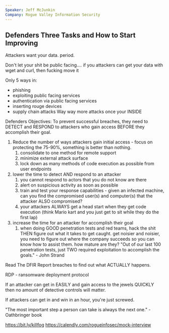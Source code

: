 ```yaml
---
Speaker: Jeff McJunkin
Company: Rogue Valley Information Security
---
```

## Defenders Three Tasks and How to Start Improving

Attackers want your data. period.

Don't let your shit be public facing....
if you attackers can get your data with wget and curl, then fucking move it

Only 5 ways in:
- phishing
- exploiting public facing services
- authentication via public facing services
- inserting rouge devices
- supply chain attacks
Way way more attacks once your INSIDE

Defenders Objectives: To prevent successful breaches, they need to DETECT and RESPOND to attackers who gain access BEFORE they accomplish their goal.

1. Reduce the number of ways attackers gain initial access - focus on protecting the 75-90%, something is better than nothing.
	1. consolidate to one method for remote support
	2. minimize external attack surface
	3. lock down as many methods of code execution as possible from user endpoints
2. lower the time to detect AND respond to an attacker
	1. you cannot respond to actors that you do not know are there
	2. alert on suspicious activity as soon as possible
	3. train and test your response capabilities - given an infected machine, can you find the compromised user(s) and computer(s) that the attacker ALSO compromised?
	4. your attackers ALWAYS get a head start when they get code execution (think Mario kart and you just get to sit while they do the first lap)
3. increase the time for an attacker for accomplish their goal
	1. when doing GOOD penetration tests and red teams, hack the shit THEN figure out what it takes to get caught. get noisier and noisier, you need to figure out where the company succeeds so you can know how to assist them. how mature are they?
"Out of our last 100 penetration tests, just TWO required exploitation to accomplish the goals." - John Strand

Read The DFIR Report breaches to find out what ACTUALLY happens.

RDP - ransomware deployment protocol

If an attacker can get in EASILY and gain access to the jewels QUICKLY then no amount of detective controls will matter.

If attackers can get in and win in an hour, you're just screwed.

"The most important step a person can take is always the next one." - Oathbringer book

https://bit.ly/killfog
https://calendly.com/rogueinfosec/mock-interview

